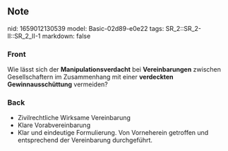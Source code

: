## Note
nid: 1659012130539
model: Basic-02d89-e0e22
tags: SR_2::SR_2-II::SR_2_II-1
markdown: false

### Front
Wie lässt sich der <b>Manipulationsverdacht</b> bei
<b>Vereinbarungen</b> zwischen Gesellschaftern im Zusammenhang mit
einer <b>verdeckten Gewinnausschüttung</b> vermeiden?

### Back
<ul>
  <li>Zivilrechtliche Wirksame Vereinbarung
  <li>Klare Vorabvereinbarung
  <li>Klar und eindeutige Formulierung. Von Vorneherein getroffen
  und entsprechend der Vereinbarung durchgeführt.
</ul>
